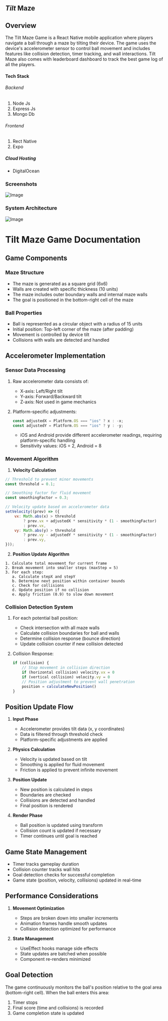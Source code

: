 ## ***Tilt*** Maze
## Overview
The Tilt Maze Game is a React Native mobile application where players navigate a ball through a maze by tilting their device. The game uses the device's accelerometer sensor to control ball movement and includes features like collision detection, timer tracking, and wall interactions. Tilt Maze also comes with leaderboard dashboard to track the best game log of all the players.

#### Tech Stack
###### Backend 
1. Node Js
2. Express Js
3. Mongo Db
###### Frontend
1. Rect Native
2. Expo
##### Cloud Hosting
* DigitalOcean

### Screenshots

![Image](https://github.com/user-attachments/assets/fc50c987-6f6f-46fa-854a-60d1e9d4de20)

### System Architecture

![Image](https://github.com/user-attachments/assets/b1046910-be59-4eee-ac8c-a79f10645e69)

# Tilt Maze Game Documentation

## Game Components

### Maze Structure
- The maze is generated as a square grid (6x6)
- Walls are created with specific thickness (10 units)
- The maze includes outer boundary walls and internal maze walls
- The goal is positioned in the bottom-right cell of the maze

### Ball Properties
- Ball is represented as a circular object with a radius of 15 units
- Initial position: Top-left corner of the maze (after padding)
- Movement is controlled by device tilt
- Collisions with walls are detected and handled

## Accelerometer Implementation

### Sensor Data Processing
1. Raw accelerometer data consists of:
   - X-axis: Left/Right tilt
   - Y-axis: Forward/Backward tilt
   - Z-axis: Not used in game mechanics

2. Platform-specific adjustments:
   ```javascript
   const adjustedX = Platform.OS === "ios" ? x : -x;
   const adjustedY = Platform.OS === "ios" ? y : -y;
   ```
   - iOS and Android provide different accelerometer readings, requiring platform-specific handling
   - Sensitivity values: iOS = 2, Android = 8

### Movement Algorithm

1. **Velocity Calculation**
```javascript
// Threshold to prevent minor movements
const threshold = 0.1;

// Smoothing factor for fluid movement
const smoothingFactor = 0.3;

// Velocity update based on accelerometer data
setVelocity((prev) => ({
    vx: Math.abs(x) > threshold
        ? prev.vx + adjustedX * sensitivity * (1 - smoothingFactor)
        : prev.vx,
    vy: Math.abs(y) > threshold
        ? prev.vy - adjustedY * sensitivity * (1 - smoothingFactor)
        : prev.vy,
}));
```

2. **Position Update Algorithm**
```plaintext
1. Calculate total movement for current frame
2. Break movement into smaller steps (maxStep = 5)
3. For each step:
   a. Calculate stepX and stepY
   b. Determine next position within container bounds
   c. Check for collisions
   d. Update position if no collision
   e. Apply friction (0.9) to slow down movement
```

### Collision Detection System

1. For each potential ball position:
   - Check intersection with all maze walls
   - Calculate collision boundaries for ball and walls
   - Determine collision response (bounce direction)
   - Update collision counter if new collision detected

2. Collision Response:
   ```javascript
   if (collision) {
       // Stop movement in collision direction
       if (horizontal collision) velocity.vx = 0
       if (vertical collision) velocity.vy = 0
       // Position adjustment to prevent wall penetration
       position = calculateNewPosition()
   }
   ```

## Position Update Flow

1. **Input Phase**
   - Accelerometer provides tilt data (x, y coordinates)
   - Data is filtered through threshold check
   - Platform-specific adjustments are applied

2. **Physics Calculation**
   - Velocity is updated based on tilt
   - Smoothing is applied for fluid movement
   - Friction is applied to prevent infinite movement

3. **Position Update**
   - New position is calculated in steps
   - Boundaries are checked
   - Collisions are detected and handled
   - Final position is rendered

4. **Render Phase**
   - Ball position is updated using transform
   - Collision count is updated if necessary
   - Timer continues until goal is reached

## Game State Management

- Timer tracks gameplay duration
- Collision counter tracks wall hits
- Goal detection checks for successful completion
- Game state (position, velocity, collisions) updated in real-time

## Performance Considerations

1. **Movement Optimization**
   - Steps are broken down into smaller increments
   - Animation frames handle smooth updates
   - Collision detection optimized for performance

2. **State Management**
   - UseEffect hooks manage side effects
   - State updates are batched when possible
   - Component re-renders minimized

## Goal Detection

The game continuously monitors the ball's position relative to the goal area (bottom-right cell). When the ball enters this area:
1. Timer stops
2. Final score (time and collisions) is recorded
3. Game completion state is updated